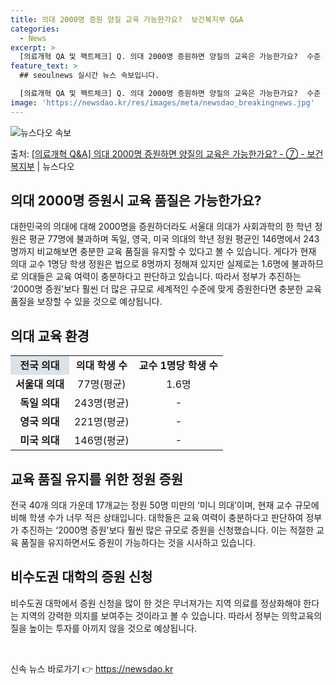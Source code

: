 ```yaml
---
title: 의대 2000명 증원 양질 교육 가능한가요?  보건복지부 Q&A
categories:
  - News
excerpt: >
  [의료개혁 QA 및 팩트체크] Q. 의대 2000명 증원하면 양질의 교육은 가능한가요?  수준 높은 교육, …
feature_text: >
  ## seoulnews 실시간 뉴스 속보입니다.

  [의료개혁 QA 및 팩트체크] Q. 의대 2000명 증원하면 양질의 교육은 가능한가요?  수준 높은 교육, …
image: 'https://newsdao.kr/res/images/meta/newsdao_breakingnews.jpg'
---
```


![뉴스다오 속보](https://newsdao.kr/res/images/meta/newsdao_breakingnews.jpg)

<p>출처: <a href="https://newsdao.kr/3416" rel="dofollow">[의료개혁 Q&A] 의대 2000명 증원하면 양질의 교육은 가능한가요? - ⑦ - 보건복지부</a> | 뉴스다오</p>

<h2 data-ke-size="size26">의대 2000명 증원시 교육 품질은 가능한가요?</h2>
<p data-ke-size="size16">대한민국의 의대에 대해 2000명을 증원하더라도 서울대 의대가 사회과학의 한 학년 정원은 평균 77명에 불과하며 독일, 영국, 미국 의대의 학년 정원 평균인 146명에서 243명까지 비교해보면 충분한 교육 품질을 유지할 수 있다고 볼 수 있습니다. 게다가 현재 의대 교수 1명당 학생 정원은 법으로 8명까지 정해져 있지만 실제로는 1.6명에 불과하므로 의대들은 교육 여력이 충분하다고 판단하고 있습니다. 따라서 정부가 추진하는 ‘2000명 증원’보다 훨씬 더 많은 규모로 세계적인 수준에 맞게 증원한다면 충분한 교육 품질을 보장할 수 있을 것으로 예상됩니다.</p>

<h2 data-ke-size="size26">의대 교육 환경</h2>
<table>
	<tr>
		<td style="text-align: center; height: 17px;background-color: #21538527;"><b>전국 의대</b></td>
		<td style="text-align: center; height: 17px;"><b>의대 학생 수</b></td>
		<td style="text-align: center; height: 17px;"><b>교수 1명당 학생 수</b></td>
	</tr>
	<tr>
		<td style="text-align: center; height: 17px;"><b>서울대 의대</b></td>
		<td style="text-align: center; height: 17px;">77명(평균)</td>
		<td style="text-align: center; height: 17px;">1.6명</td>
	</tr>
	<tr>
		<td style="text-align: center; height: 17px;"><b>독일 의대</b></td>
		<td style="text-align: center; height: 17px;">243명(평균)</td>
		<td style="text-align: center; height: 17px;">-</td>
	</tr>
	<tr>
		<td style="text-align: center; height: 17px;"><b>영국 의대</b></td>
		<td style="text-align: center; height: 17px;">221명(평균)</td>
		<td style="text-align: center; height: 17px;">-</td>
	</tr>
	<tr>
		<td style="text-align: center; height: 17px;"><b>미국 의대</b></td>
		<td style="text-align: center; height: 17px;">146명(평균)</td>
		<td style="text-align: center; height: 17px;">-</td>
	</tr>
</table>

<h2 data-ke-size="size26">교육 품질 유지를 위한 정원 증원</h2>
<p data-ke-size="size16">전국 40개 의대 가운데 17개교는 정원 50명 미만의 ‘미니 의대’이며, 현재 교수 규모에 비해 학생 수가 너무 적은 상태입니다. 대학들은 교육 여력이 충분하다고 판단하여 정부가 추진하는 ‘2000명 증원’보다 훨씬 많은 규모로 증원을 신청했습니다. 이는 적절한 교육 품질을 유지하면서도 증원이 가능하다는 것을 시사하고 있습니다.</p>

<h2 data-ke-size="size26">비수도권 대학의 증원 신청</h2>
<p data-ke-size="size16">비수도권 대학에서 증원 신청을 많이 한 것은 무너져가는 지역 의료를 정상화해야 한다는 지역의 강력한 의지를 보여주는 것이라고 볼 수 있습니다. 따라서 정부는 의학교육의 질을 높이는 투자를 아끼지 않을 것으로 예상됩니다.</p>

<p data-ke-size="size16">&nbsp;</p> 

신속 뉴스 바로가기 👉 <a href="https://newsdao.kr" rel="dofollow">https://newsdao.kr</a>


